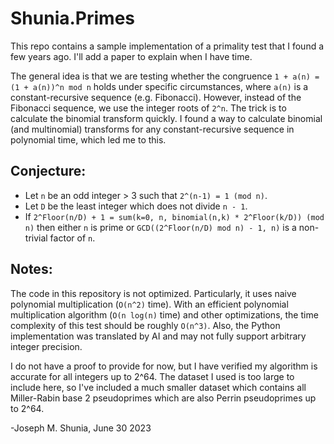 # Shunia.Primes
This repo contains a sample implementation of a primality test that I found a few years ago. I'll add a paper to explain when I have time.

The general idea is that we are testing whether the congruence `1 + a(n) = (1 + a(n))^n mod n` holds under specific circumstances, where `a(n)` is a constant-recursive sequence (e.g. Fibonacci). However, instead of the Fibonacci sequence, we use the integer roots of `2^n`. The trick is to calculate the binomial transform quickly. I found a way to calculate binomial (and multinomial) transforms for any constant-recursive sequence in polynomial time, which led me to this.

## Conjecture:
- Let `n` be an odd integer > 3 such that `2^(n-1) = 1 (mod n)`.
- Let `D` be the least integer which does not divide `n - 1`.
- If `2^Floor(n/D) + 1 = sum(k=0, n, binomial(n,k) * 2^Floor(k/D)) (mod n)` then either `n` is prime or `GCD((2^Floor(n/D) mod n) - 1, n)` is a non-trivial factor of `n`.

## Notes:
The code in this repository is not optimized. Particularly, it uses naive polynomial multiplication (`O(n^2)` time). With an efficient polynomial multiplication algorithm (`O(n log(n)` time) and other optimizations, the time complexity of this test should be roughly `O(n^3)`. Also, the Python implementation was translated by AI and may not fully support arbitrary integer precision.

I do not have a proof to provide for now, but I have verified my algorithm is accurate for all integers up to 2^64. The dataset I used is too large to include here, so I've included a much smaller dataset which contains all Miller-Rabin base 2 pseudoprimes which are also Perrin pseudoprimes up to 2^64.

-Joseph M. Shunia, June 30 2023
